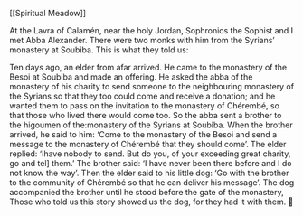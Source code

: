 [[Spiritual Meadow]]
 
At the Lavra of Calamén, near the holy Jordan, Sophronios the Sophist and I met Abba Alexander. There were two monks with him from the Syrians’ monastery at Soubiba. This is what they told us:  
 
Ten days ago, an elder from afar arrived. He came to the monastery of the Besoi at Soubiba and made an offering. He asked the abba of the monastery of his charity to send someone to the neighbouring monastery of the Syrians so that they too could come and receive a donation; and he wanted them to pass on the invitation to the monastery of Chérembé, so that those who lived there would come too. So the abba sent a brother to the higoumen of the:monastery of the Syrians at Soubiba. When the brother arrived, he said to him: ‘Come to the monastery of the Besoi and send a message to the monastery of Chérembé that they should come’. The elder replied: ‘Ihave nobody to send. But do you, of your exceeding great charity, go and tel] them.’ The brother said: ‘I have never been there before and I do not know the way’. Then the elder said to his little dog: ‘Go with the brother to the community of Chérembé so that he can deliver his message’. The dog accompanied the brother until he stood before the gate of the monastery, Those who told us this story showed us the dog, for they had it with them.  
